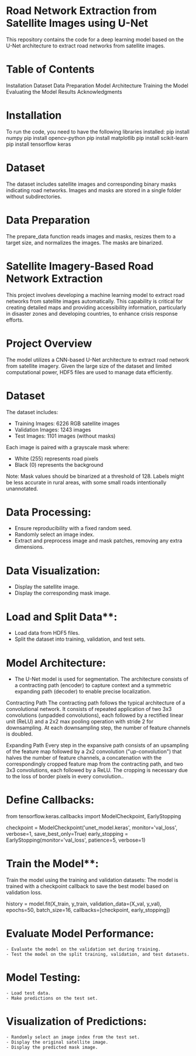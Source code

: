 # Road Network Extraction from Satellite Images using U-Net
This repository contains the code for a deep learning model based on the U-Net architecture to extract road networks from satellite images.

# Table of Contents
Installation
Dataset
Data Preparation
Model Architecture
Training the Model
Evaluating the Model
Results
Acknowledgments

# Installation
To run the code, you need to have the following libraries installed:
pip install numpy 
pip install opencv-python 
pip install matplotlib 
pip install scikit-learn 
pip install tensorflow keras

# Dataset
The dataset includes satellite images and corresponding binary masks indicating road networks. Images and masks are stored in a single folder without subdirectories.

# Data Preparation
The prepare_data function reads images and masks, resizes them to a target size, and normalizes the images. The masks are binarized.

# Satellite Imagery-Based Road Network Extraction

This project involves developing a machine learning model to extract road networks from satellite images automatically. This capability is critical for creating detailed maps and providing accessibility information, particularly in disaster zones and developing countries, to enhance crisis response efforts.

# Project Overview

The model utilizes a CNN-based U-Net architecture to extract road network from satellite imagery. Given the large size of the dataset and limited computational power, HDF5 files are used to manage data efficiently.

# Dataset

The dataset includes:
- Training Images: 6226 RGB satellite images
- Validation Images: 1243 images
- Test Images: 1101 images (without masks)

Each image is paired with a grayscale mask where:
- White (255) represents road pixels
- Black (0) represents the background

Note: Mask values should be binarized at a threshold of 128. Labels might be less accurate in rural areas, with some small roads intentionally unannotated.

# Data Processing:
   - Ensure reproducibility with a fixed random seed.
   - Randomly select an image index.
   - Extract and preprocess image and mask patches, removing any extra dimensions.

# Data Visualization:
   - Display the satellite image.
   - Display the corresponding mask image.
     
# Load and Split Data**:
   - Load data from HDF5 files.
   - Split the dataset into training, validation, and test sets.

# Model Architecture:
   - The U-Net model is used for segmentation. The architecture consists of a contracting path (encoder) to capture context and a symmetric expanding path (decoder) to enable precise localization.

Contracting Path
The contracting path follows the typical architecture of a convolutional network. It consists of repeated application of two 3x3 convolutions (unpadded convolutions), each followed by a rectified linear unit (ReLU) and a 2x2 max pooling operation with stride 2 for downsampling. At each downsampling step, the number of feature channels is doubled.

Expanding Path 
Every step in the expansive path consists of an upsampling of the feature map followed by a 2x2 convolution ("up-convolution") that halves the number of feature channels, a concatenation with the correspondingly cropped feature map from the contracting path, and two 3x3 convolutions, each followed by a ReLU. The cropping is necessary due to the loss of border pixels in every convolution..

# Define Callbacks:
  
   from tensorflow.keras.callbacks import ModelCheckpoint, EarlyStopping

   checkpoint = ModelCheckpoint('unet_model.keras', monitor='val_loss', verbose=1, save_best_only=True)
   early_stopping = EarlyStopping(monitor='val_loss', patience=5, verbose=1)

# Train the Model**:
   Train the model using the training and validation datasets:
   The model is trained with a checkpoint callback to save the best model based on validation loss.
 
   history = model.fit(X_train, y_train,
                       validation_data=(X_val, y_val),
                       epochs=50,
                       batch_size=16,
                       callbacks=[checkpoint, early_stopping])
  

# Evaluate Model Performance:
    - Evaluate the model on the validation set during training.
    - Test the model on the split training, validation, and test datasets.

# Model Testing:
    - Load test data.
    - Make predictions on the test set.

# Visualization of Predictions:
    - Randomly select an image index from the test set.
    - Display the original satellite image.
    - Display the predicted mask image.

